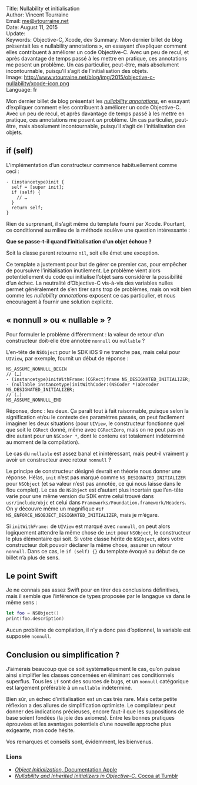 Title:     Nullability et initialisation  
Author:    Vincent Tourraine  
Email:     me@vtourraine.net  
Date:      August 11, 2015  
Update:    
Keywords:  Objective-C, Xcode, dev
Summary:   Mon dernier billet de blog présentait les « nullability annotations », en essayant d’expliquer comment elles contribuent à améliorer un code Objective-C. Avec un peu de recul, et après davantage de temps passé à les mettre en pratique, ces annotations me posent un problème. Un cas particulier, peut-être, mais absolument incontournable, puisqu’il s’agit de l’initialisation des objets.  
Image:     http://www.vtourraine.net/blog/img/2015/objective-c-nullability/xcode-icon.png  
Language:  fr  


Mon dernier billet de blog présentait les [_nullability annotations_](http://www.vtourraine.net/blog/2015/objective-c-nullability), en essayant d’expliquer comment elles contribuent à améliorer un code Objective-C. Avec un peu de recul, et après davantage de temps passé à les mettre en pratique, ces annotations me posent _un_ problème. Un cas particulier, peut-être, mais absolument incontournable, puisqu’il s’agit de l’initialisation des objets.


## if (self)

L’implémentation d’un constructeur commence habituellement comme ceci :

```objc
- (instancetype)init {
  self = [super init];
  if (self) {
    // …
  }
  return self;
}
```

Rien de surprenant, il s’agit même du template fourni par Xcode. Pourtant, ce conditionnel au milieu de la méthode soulève une question intéressante : 

**Que se passe-t-il quand l’initialisation d’un objet échoue ?**

Soit la classe parent retourne `nil`, soit elle émet une exception.

Ce template a justement pour but de gérer ce premier cas, pour empêcher de poursuivre l’initialisation inutilement. Le problème vient alors potentiellement du code qui initialise l’objet sans considérer la possibilité d’un échec. La neutralité d’Objective-C vis-à-vis des variables nulles permet généralement de s’en tirer sans trop de problèmes, mais on voit bien comme les _nullability annotations_ exposent ce cas particulier, et nous encouragent à fournir une solution explicite.


## « nonnull » ou « nullable » ?

Pour formuler le problème différemment : la valeur de retour d’un constructeur doit-elle être annotée `nonnull` ou `nullable` ?

L’en-tête de `NSObject` pour le SDK iOS 9 ne tranche pas, mais celui pour `UIView`, par exemple, fournit un début de réponse :

``` objc
NS_ASSUME_NONNULL_BEGIN
// (…)
- (instancetype)initWithFrame:(CGRect)frame NS_DESIGNATED_INITIALIZER;
- (nullable instancetype)initWithCoder:(NSCoder *)aDecoder NS_DESIGNATED_INITIALIZER;
// (…)
NS_ASSUME_NONNULL_END
```

Réponse, donc : les deux. Ça paraît tout à fait raisonnable, puisque selon la signification et/ou le contexte des paramètres passés, on peut facilement imaginer les deux situations (pour `UIView`, le constructeur fonctionne quel que soit le `CGRect` donné, même avec `CGRectZero`, mais on ne peut pas en dire autant pour un `NSCoder *`, dont le contenu est totalement indéterminé au moment de la compilation).

Le cas du `nullable` est assez banal et inintéressant, mais peut-il vraiment y avoir un constructeur avec retour `nonnull` ? 

Le principe de constructeur désigné devrait en théorie nous donner une réponse. Hélas, `init` n’est pas marqué comme `NS_DESIGNATED_INITIALIZER` pour `NSObject` (et sa valeur n’est pas annotée, ce qui nous laisse dans le flou complet). Le cas de `NSObject` est d’autant plus incertain que l’en-tête varie pour une même version du SDK entre celui trouvé dans `usr/include/objc` et celui dans `Frameworks/Foundation.framework/Headers`. On y découvre même un magnifique `#if NS_ENFORCE_NSOBJECT_DESIGNATED_INITIALIZER`, mais je m’égare.

Si `initWithFrame:` de `UIView` est marqué avec `nonnull`, on peut alors logiquement attendre la même chose de `init` pour `NSObject`, le constructeur le plus élémentaire qui soit. Si votre classe hérite de `NSObject`, alors votre constructeur doit pouvoir déclarer la même chose, assurer un retour `nonnull`. Dans ce cas, le `if (self) {}` du template évoqué au début de ce billet n’a plus de sens.


## Le point Swift

Je ne connais pas assez Swift pour en tirer des conclusions définitives, mais il semble que l’inférence de types proposée par le langague va dans le même sens :

``` swift
let foo = NSObject()
print(foo.description)
```

Aucun problème de compilation, il n’y a donc pas d’optionnel, la variable est supposée `nonnull`.


## Conclusion ou simplification ?

J’aimerais beaucoup que ce soit systématiquement le cas, qu’on puisse ainsi simplifier les classes concernées en éliminant ces conditionnels superflus. Tous les `if` sont des sources de bugs, et un `nonnull` catégorique est largement préférable à un `nullable` indéterminé.

Bien sûr, un échec d’initialisation est un cas très rare. Mais cette petite réflexion a des allures de simplification optimiste. Le compilateur peut donner des indications précieuses, encore faut-il que les suppositions de base soient fondées (la joie des axiomes). Entre les bonnes pratiques éprouvées et les avantages potentiels d’une nouvelle approche plus exigeante, mon code hésite. 

Vos remarques et conseils sont, évidemment, les bienvenus.


### Liens

- [_Object Initialization_, Documentation Apple](https://developer.apple.com/library/ios/documentation/General/Conceptual/CocoaEncyclopedia/Initialization/Initialization.html)
- [_Nullability and Inherited Initializers in Objective-C_, Cocoa at Tumblr](http://cocoa.tumblr.com/post/117719761353/nullability-and-inherited-initializers-in-objective-c)
